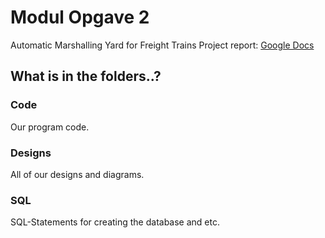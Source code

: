 # Modul Opgave 2
Automatic Marshalling Yard for Freight Trains
Project report: [Google Docs](https://docs.google.com/document/d/1-UCPoNkIgPdRpl5MZvkFr21NAH-yxwd2bZ4lD8DffJY/edit#)

## What is in the folders..?
### Code
Our program code.

### Designs
All of our designs and diagrams.

### SQL
SQL-Statements for creating the database and etc.




